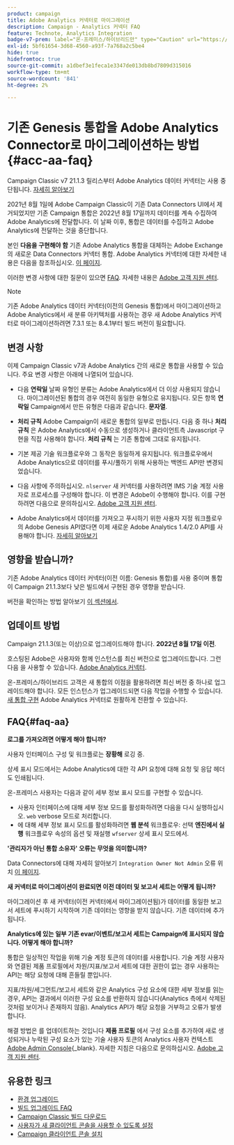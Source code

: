 ```yaml
---
product: campaign
title: Adobe Analytics 커넥터로 마이그레이션
description: Campaign - Analytics 커넥터 FAQ
feature: Technote, Analytics Integration
badge-v7-prem: label="온-프레미스/하이브리드만" type="Caution" url="https://experienceleague.adobe.com/docs/campaign-classic/using/installing-campaign-classic/architecture-and-hosting-models/hosting-models-lp/hosting-models.html?lang=ko" tooltip="v7 온-프레미스 및 하이브리드 배포에만 적용"
exl-id: 5bf61654-3d68-4560-a93f-7a768a2c5be4
hide: true
hidefromtoc: true
source-git-commit: a1dbef3e1feca1e3347de013db8bd7809d315016
workflow-type: tm+mt
source-wordcount: '841'
ht-degree: 2%

---
```


# 기존 Genesis 통합을 Adobe Analytics Connector로 마이그레이션하는 방법 {#acc-aa-faq}

Campaign Classic v7 21.1.3 릴리스부터 Adobe Analytics 데이터 커넥터는 사용 중단됩니다. [자세히 알아보기](https://experienceleague.adobe.com/docs/analytics/import/dataconnectors/data-connectors-eol.html)

2021년 8월 1일에 Adobe Campaign Classic이 기존 Data Connectors UI에서 제거되었지만 기존 Campaign 통합은 2022년 8월 17일까지 데이터를 계속 수집하여 Adobe Analytics에 전달합니다. 이 날짜 이후, 통합은 데이터를 수집하고 Adobe Analytics에 전달하는 것을 중단합니다.

본인 **다음을 구현해야 함** 기존 Adobe Analytics 통합을 대체하는 Adobe Exchange의 새로운 Data Connectors 커넥터 통합. Adobe Analytics 커넥터에 대한 자세한 내용은 다음을 참조하십시오. [이 페이지](../../integrations/using/gs-aa.md).

이러한 변경 사항에 대한 질문이 있으면 [FAQ](#faq-aa). 자세한 내용은 [Adobe 고객 지원 센터](https://helpx.adobe.com/kr/enterprise/admin-guide.html/enterprise/using/support-for-experience-cloud.ug.html).

>[!NOTE]
>
>기존 Adobe Analytics 데이터 커넥터(이전의 Genesis 통합)에서 마이그레이션하고 Adobe Analytics에서 새 분류 아키텍처를 사용하는 경우 새 Adobe Analytics 커넥터로 마이그레이션하려면 7.3.1 또는 8.4.1부터 빌드 버전이 필요합니다.

## 변경 사항

이제 Campaign Classic v7과 Adobe Analytics 간의 새로운 통합을 사용할 수 있습니다. 주요 변경 사항은 아래에 나열되어 있습니다.

* 다음 **연락일** 날짜 유형인 분류는 Adobe Analytics에서 더 이상 사용되지 않습니다. 마이그레이션된 통합의 경우 여전히 동일한 유형으로 유지됩니다. 모든 항목 **연락일** Campaign에서 만든 유형은 다음과 같습니다. **문자열**.

* **처리 규칙** Adobe Campaign이 새로운 통합의 일부로 만듭니다. 다음 중 하나 **처리 규칙** 은 Adobe Analytics에서 수동으로 생성하거나 클라이언트측 Javascript 구현을 직접 사용해야 합니다. **처리 규칙** 는 기존 통합에 그대로 유지됩니다.

* 기본 제공 기술 워크플로우와 그 동작은 동일하게 유지됩니다. 워크플로우에서 Adobe Analytics으로 데이터를 푸시/풀하기 위해 사용하는 백엔드 API만 변경되었습니다.

* 다음 사항에 주의하십시오. `nlserver` 새 커넥터를 사용하려면 IMS 기술 계정 사용자로 프로세스를 구성해야 합니다. 이 변경은 Adobe이 수행해야 합니다. 이를 구현하려면 다음으로 문의하십시오. [Adobe 고객 지원 센터](https://helpx.adobe.com/kr/enterprise/admin-guide.html/enterprise/using/support-for-experience-cloud.ug.html).

* Adobe Analytics에서 데이터를 가져오고 푸시하기 위한 사용자 지정 워크플로우의 Adobe Genesis API였다면 이제 새로운 Adobe Analytics 1.4/2.0 API를 사용해야 합니다. [자세히 알아보기](https://adobeexchangeec.zendesk.com/hc/en-us/articles/360047148832-Replacements-for-Data-Connector-API-calls)

## 영향을 받습니까?

기존 Adobe Analytics 데이터 커넥터(이전 이름: Genesis 통합)를 사용 중이며 통합이 Campaign 21.1.3보다 낮은 빌드에서 구현된 경우 영향을 받습니다.

버전을 확인하는 방법 알아보기 [이 섹션에서](../../integrations/using/launching-adobe-campaign.md#getting-your-campaign-version).

## 업데이트 방법

Campaign 21.1.3(또는 이상)으로 업그레이드해야 합니다. **2022년 8월 17일 이전**.

호스팅된 Adobe은 사용자와 함께 인스턴스를 최신 버전으로 업그레이드합니다. 그런 다음 을 사용할 수 있습니다. [Adobe Analytics 커넥터](../../platform/using/gs-aa.md).

온-프레미스/하이브리드 고객은 새 통합의 이점을 활용하려면 최신 버전 중 하나로 업그레이드해야 합니다.
모든 인스턴스가 업그레이드되면 다음 작업을 수행할 수 있습니다. [새 통합 구현](../../integrations/using/adobe-analytics-provisioning.md) Adobe Analytics 커넥터로 원활하게 전환할 수 있습니다.

## FAQ{#faq-aa}

**로그를 가져오려면 어떻게 해야 합니까?**

사용자 인터페이스 구성 및 워크플로는 **장황해** 로깅 중.

상세 표시 모드에서는 Adobe Analytics에 대한 각 API 요청에 대해 요청 및 응답 헤더도 인쇄됩니다.

온-프레미스 사용자는 다음과 같이 세부 정보 표시 모드를 구현할 수 있습니다.

* 사용자 인터페이스에 대해 세부 정보 모드를 활성화하려면 다음을 다시 실행하십시오. `web` verbose 모드로 처리합니다.
* 에 대해 세부 정보 표시 모드를 활성화하려면 **웹 분석** 워크플로우: 선택 **엔진에서 실행** 워크플로우 속성의 옵션 및 재실행 `wfserver` 상세 표시 모드에서.

**&#39;관리자가 아닌 통합 소유자&#39; 오류는 무엇을 의미합니까?**

Data Connectors에 대해 자세히 알아보기 `Integration Owner Not Admin` 오류 위치 [이 페이지](https://adobeexchangeec.zendesk.com/hc/en-us/articles/360035167932-Adobe-Analytics-Data-Connectors-Integration-Owner-Not-Admin-Error).

**새 커넥터로 마이그레이션이 완료되면 이전 데이터 및 보고서 세트는 어떻게 됩니까?**

마이그레이션 후 새 커넥터(이전 커넥터에서 마이그레이션됨)가 데이터를 동일한 보고서 세트에 푸시하기 시작하며 기존 데이터는 영향을 받지 않습니다. 기존 데이터에 추가됩니다.

**Analytics에 있는 일부 기존 evar/이벤트/보고서 세트는 Campaign에 표시되지 않습니다. 어떻게 해야 합니까?**

통합은 일상적인 작업을 위해 기술 계정 토큰의 데이터를 사용합니다. 기술 계정 사용자와 연결된 제품 프로필에서 차원/지표/보고서 세트에 대한 권한이 없는 경우 사용하는 API는 해당 요청에 대해 흔들릴 뿐입니다.

지표/차원/세그먼트/보고서 세트와 같은 Analytics 구성 요소에 대한 세부 정보를 읽는 경우, API는 결과에서 이러한 구성 요소를 반환하지 않습니다(Analytics 측에서 삭제된 것처럼 보이거나 존재하지 않음). Analytics API가 해당 요청을 거부하고 오류가 발생합니다.

해결 방법은 를 업데이트하는 것입니다 **제품 프로필** 에서 구성 요소를 추가하여 새로 생성되거나 누락된 구성 요소가 있는 기술 사용자 토큰의 Analytics 사용자 컨텍스트 [Adobe Admin Console](https://adminconsole.adobe.com/){_blank}. 자세한 지침은 다음으로 문의하십시오. [Adobe 고객 지원 센터](https://helpx.adobe.com/kr/enterprise/admin-guide.html/enterprise/using/support-for-experience-cloud.ug.html).

## 유용한 링크

* [환경 업그레이드](../../production/using/build-upgrade.md)
* [빌드 업그레이드 FAQ](../../platform/using/faq-build-upgrade.md)
* [Campaign Classic 빌드 다운로드](https://experience.adobe.com/#/downloads/content/software-distribution/ko/campaign.html)
* [사용자가 새 클라이언트 콘솔을 사용할 수 있도록 설정](../../installation/using/client-console-availability-for-windows.md)
* [Campaign 클라이언트 콘솔 설치](../../installation/using/installing-the-client-console.md)
